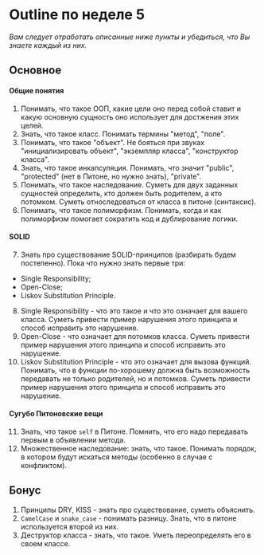 # Outline по неделе 5
_Вам следует отработать описанные ниже пункты и убедиться, что Вы знаете каждый из них._
## Основное
#### Общие понятия
1. Понимать, что такое ООП, какие цели оно перед собой ставит и какую основную сущность оно использует для достжения этих целей.
2. Знать, что такое класс.
Понимать термины "метод", "поле".
3. Понимать, что такое "объект".
Не бояться при звуках "инициализировать объект", "экземпляр класса", "конструктор класса".
4. Знать, что такое инкапсуляция.
Понимать, что значит "public", "protected" (нет в Питоне, но нужно знать), "private".
5. Понимать, что такое наследование.
Суметь для двух заданных сущностей определить, кто должен быть родителем, а кто потомком.
Суметь относледоваться от класса в питоне (синтаксис).
6. Понимать, что такое полиморфизм.
Понимать, когда и как полиморфизм помогает сократить код и дублирование логики.
#### SOLID
7. Знать про существование SOLID-принципов (разбирать будем постепенно).
Пока что нужно знать первые три:
  - Single Responsibility;
  - Open-Close;
  - Liskov Substitution Principle.
8. Single Responsibility - что это такое и что это означает для вашего класса.
Суметь привести пример нарушения этого принципа и способ исправить это нарушение.
9. Open-Close - что означает для потомков класса.
Суметь привести пример нарушения этого принципа и способ исправить это нарушение.
10. Liskov Substitution Principle - что это означает для вызова функций.
Понимать, что в функции по-хорошему должна быть возможность передавать не только родителей, но и потомков.
Суметь привести пример нарушения этого принципа и способ исправить это нарушение.
#### Сугубо Питоновские вещи
11. Знать, что такое `self` в Питоне.
Помнить, что его надо передавать первым в объявлении метода.
12. Множественное наследование: знать, что такое.
Понимать порядок, в котором будут искаться методы (особенно в случае с конфликтом).

## Бонус
1. Принципы DRY, KISS - знать про существование, суметь объяснить.
2. `CamelCase` и `snake_case` - понимать разницу.
Знать, что в питоне используется второй из них.
3. Деструктор класса - знать, что такое.
Уметь переопределять его в своем классе.
